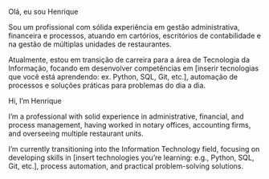 Olá, eu sou Henrique 

Sou um profissional com sólida experiência em gestão administrativa, financeira e processos, atuando em cartórios, escritórios de contabilidade e na gestão de múltiplas unidades de restaurantes.

Atualmente, estou em transição de carreira para a área de Tecnologia da Informação, focando em desenvolver competências em [inserir tecnologias que você está aprendendo: ex. Python, SQL, Git, etc.], automação de processos e soluções práticas para problemas do dia a dia.



Hi, I’m Henrique 

I’m a professional with solid experience in administrative, financial, and process management, having worked in notary offices, accounting firms, and overseeing multiple restaurant units.

I’m currently transitioning into the Information Technology field, focusing on developing skills in [insert technologies you’re learning: e.g., Python, SQL, Git, etc.], process automation, and practical problem-solving solutions.

